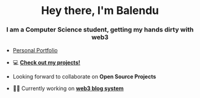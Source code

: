 <h1 align="center">Hey there, I'm Balendu</h1>
<h3 align="center">I am a Computer Science student, getting my hands dirty with web3</h3>

- [Personal Portfolio](https://balendurawat.github.io/)

- 💻 **[Check out my projects!](https://github.com/balendurawat?tab=repositories)**

- Looking forward to collaborate on **Open Source Projects**

- 👨‍💻 Currently working on **[web3 blog system](https://github.com/balendurawat/pehig)**
